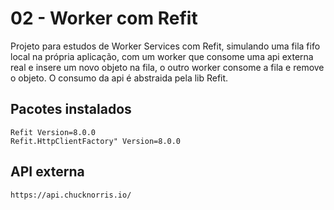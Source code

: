 # 02 - Worker com Refit

Projeto para estudos de Worker Services com Refit, simulando uma fila fifo local na própria aplicação, com um worker que consome uma api externa real e insere um novo objeto na fila, o outro worker consome a fila e remove o objeto. O consumo da api é abstraida pela lib Refit.

## Pacotes instalados

```
Refit Version=8.0.0
Refit.HttpClientFactory" Version=8.0.0
```

## API externa 

```
https://api.chucknorris.io/
```